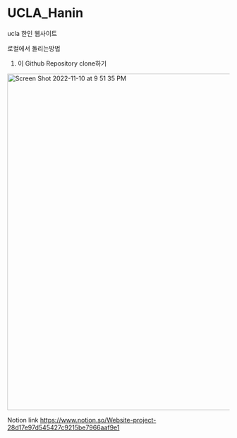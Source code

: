 # UCLA_Hanin
ucla 한인 웹사이트

로컬에서 돌리는방법
1. 이 Github Repository clone하기

<img width="763" alt="Screen Shot 2022-11-10 at 9 51 35 PM" src="https://user-images.githubusercontent.com/35745843/201272753-9c9931a1-6d71-4b67-a749-1e1f776fea7b.png">



Notion link
https://www.notion.so/Website-project-28d17e97d545427c9215be7966aaf9e1

